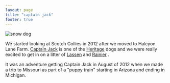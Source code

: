 ```yaml
---
layout: page
title: "captain jack"
footer: true
---
```


![snow dog](/images/snow-collie-jack.jpg "Captain Jack in the snow")

We started looking at Scotch Collies in 2012 after we moved to Halcyon Lane Farm. 
[Captain Jack](http://www.scotchcollie.org/registry/browser.php?id=63740 "Heritage Captain Jack")
is one of the
[Heritage](http://heritage.scotchcollie.org "Heritage Kennels")
dogs
and we were really excited to get in on a litter of 
[Lassen](http://www.scotchcollie.org/registry/browser.php?id=63528 "Heritage Little Lassen")
and 
[Rainier](http://www.scotchcollie.org/registry/browser.php?id=63492 "Heritage Mighty Rainier")
. 

It was an adventure getting Captain Jack in August of 2012 when we made a trip to Missouri as part of a "puppy train"
starting in Arizona and ending in Michigan.



